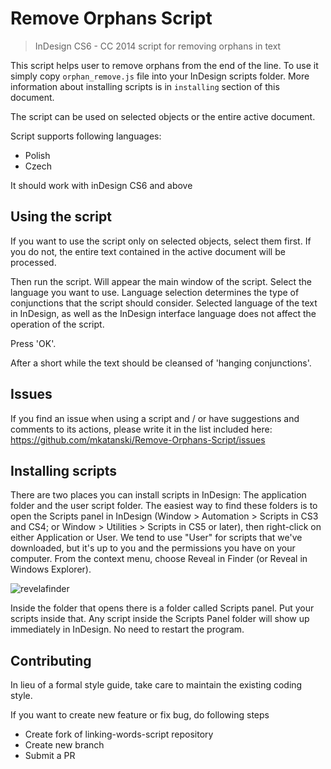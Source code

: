 # Remove Orphans Script
> InDesign CS6 - CC 2014 script for removing orphans in text

This script helps user to remove orphans from the end of the line. To use it simply copy `orphan_remove.js` file into your InDesign scripts folder. More information about installing scripts is in `installing` section of this document.

The script can be used on selected objects or the entire active document.

Script supports following languages:
- Polish
- Czech

It should work with inDesign CS6 and above

## <a name="Using"></a> Using the script

If you want to use the script only on selected objects, select them first. If you do not, the entire text contained in the active document will be processed.

Then run the script. Will appear the main window of the script. Select the language you want to use. Language selection determines the type of conjunctions that the script should consider. Selected language of the text in InDesign, as well as the InDesign interface language does not affect the operation of the script.

Press 'OK'.

After a short while the text should be cleansed of 'hanging conjunctions'.

## <a name="Issues"></a> Issues

If you find an issue when using a script and / or have suggestions and comments to its actions, please write it in the list included here: https://github.com/mkatanski/Remove-Orphans-Script/issues

## <a name="Installing"></a> Installing scripts

There are two places you can install scripts in InDesign: The application folder and the user script folder. The easiest way to find these folders is to open the Scripts panel in InDesign (Window > Automation > Scripts in CS3 and CS4; or Window > Utilities > Scripts in CS5 or later), then right-click on either Application or User. We tend to use "User" for scripts that we've downloaded, but it's up to you and the permissions you have on your computer. From the context menu, choose Reveal in Finder (or Reveal in Windows Explorer).

![revelafinder](http://indesignsecrets.com/wp-content/uploads/2006/01/revealinfinder.gif)

Inside the folder that opens there is a folder called Scripts panel. Put your scripts inside that.
Any script inside the Scripts Panel folder will show up immediately in InDesign. No need to restart the program.

## <a name="Contributing"></a> Contributing
In lieu of a formal style guide, take care to maintain the existing coding style.

If you want to create new feature or fix bug, do following steps

- Create fork of linking-words-script repository
- Create new branch
- Submit a PR
